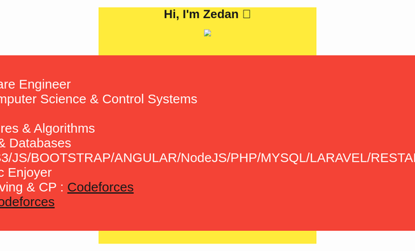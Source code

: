 <div style="background-color: #ffeb3b; font-family: Arial, Helvetica, sans-serif;">
    <h1 align="center">Hi, I'm Zedan 👋</h1>
<p align="center">
<a href="https://www.linkedin.com/in/zedan-mohamed-9ba98b21a/"><img src="https://img.shields.io/badge/linkedin-%230177B5?style=flat&logo=linkedin&logoColor=white"/></a>
    
    
    
  </p>
  <div style="display: flex; align-items: center;justify-content: center;">
    <P style="background: #f44336;padding:50px;color:#fff;font-size: 30px;border-radius: 6px;">  
        <span>-I'm a Software Engineer</span> <br>
        <span>-Studies Computer Science & Control Systems </span> <br>
        <span>-Skills :<br> 
            Data Structures & Algorithms <br>
            Networking & Databases <br>
            HTML5/CSS3/JS/BOOTSTRAP/ANGULAR/NodeJS/PHP/MYSQL/LARAVEL/RESTAPI/C++/C/C# <br>
            Math & Logic Enjoyer <br>
Problem Solving & CP : <a href='https://codeforces.com/profile/ZedanIntrovertV'>Codeforces</a>
            <br> LeetCode:<a href='https://leetcode.com/ZedanMohamed/'>Codeforces</a>
        </span>
    

</div>
  



